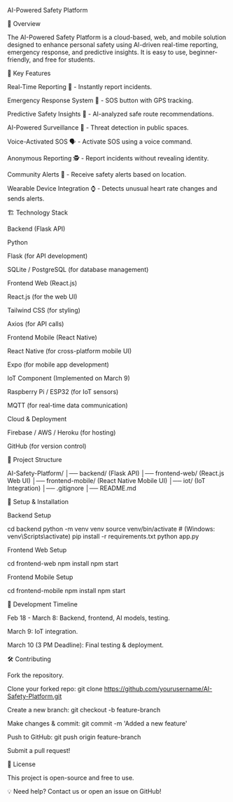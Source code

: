  
AI-Powered Safety Platform

📌 Overview

The AI-Powered Safety Platform is a cloud-based, web, and mobile solution designed to enhance personal safety using AI-driven real-time reporting, emergency response, and predictive insights. It is easy to use, beginner-friendly, and free for students.

🌟 Key Features

Real-Time Reporting 📢 - Instantly report incidents.

Emergency Response System 🚨 - SOS button with GPS tracking.

Predictive Safety Insights 🧠 - AI-analyzed safe route recommendations.

AI-Powered Surveillance 🎥 - Threat detection in public spaces.

Voice-Activated SOS 🗣️ - Activate SOS using a voice command.

Anonymous Reporting 🕵️ - Report incidents without revealing identity.

Community Alerts 📍 - Receive safety alerts based on location.

Wearable Device Integration ⌚ - Detects unusual heart rate changes and sends alerts.

🏗️ Technology Stack

Backend (Flask API)

Python

Flask (for API development)

SQLite / PostgreSQL (for database management)

Frontend Web (React.js)

React.js (for the web UI)

Tailwind CSS (for styling)

Axios (for API calls)

Frontend Mobile (React Native)

React Native (for cross-platform mobile UI)

Expo (for mobile app development)

IoT Component (Implemented on March 9)

Raspberry Pi / ESP32 (for IoT sensors)

MQTT (for real-time data communication)

Cloud & Deployment

Firebase / AWS / Heroku (for hosting)

GitHub (for version control)

📂 Project Structure

AI-Safety-Platform/
│── backend/ (Flask API)
│── frontend-web/ (React.js Web UI)
│── frontend-mobile/ (React Native Mobile UI)
│── iot/ (IoT Integration)
│── .gitignore
│── README.md

🚀 Setup & Installation

Backend Setup

cd backend
python -m venv venv
source venv/bin/activate  # (Windows: venv\Scripts\activate)
pip install -r requirements.txt
python app.py

Frontend Web Setup

cd frontend-web
npm install
npm start

Frontend Mobile Setup

cd frontend-mobile
npm install
npm start

📅 Development Timeline

Feb 18 - March 8: Backend, frontend, AI models, testing.

March 9: IoT integration.

March 10 (3 PM Deadline): Final testing & deployment.

🛠️ Contributing

Fork the repository.

Clone your forked repo: git clone https://github.com/yourusername/AI-Safety-Platform.git

Create a new branch: git checkout -b feature-branch

Make changes & commit: git commit -m 'Added a new feature'

Push to GitHub: git push origin feature-branch

Submit a pull request!

📄 License

This project is open-source and free to use.

💡 Need help? Contact us or open an issue on GitHub!